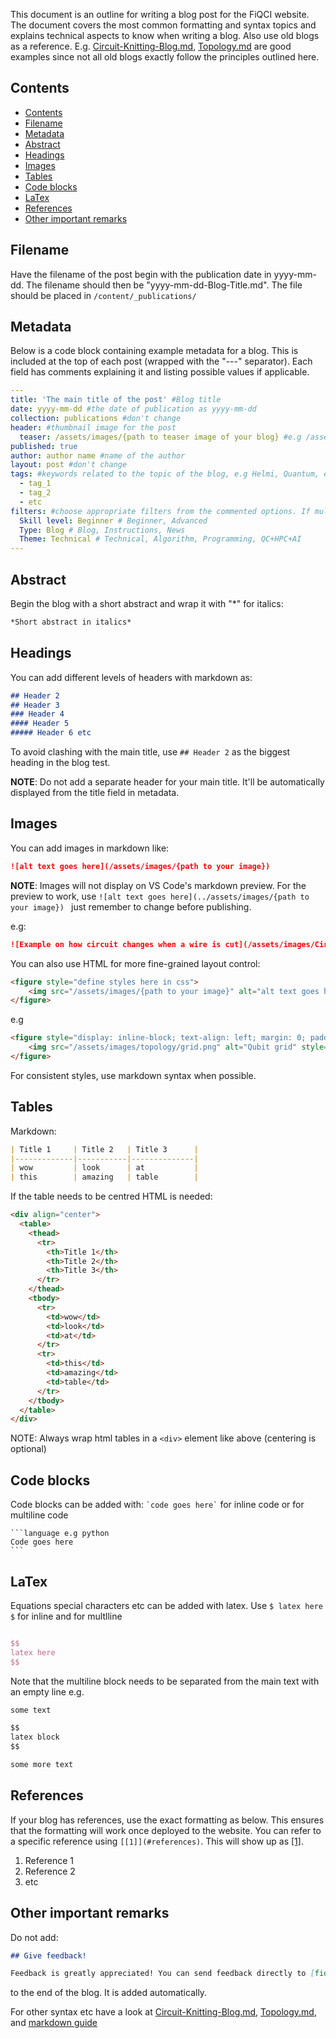 This document is an outline for writing a blog post for the FiQCI website. The document covers the most common
formatting and syntax topics and explains technical aspects to know when writing a blog. Also use old blogs as a reference.
E.g. [Circuit-Knitting-Blog.md](../content/_publications/2024-08-27-Circuit-Knitting-Blog.md),
[Topology.md](../content/_publications/2024-08-29-Topology.md) are good examples since not all old blogs exactly follow the principles
outlined here.

## Contents

- [Contents](#contents)
- [Filename](#filename)
- [Metadata](#metadata)
- [Abstract](#abstract)
- [Headings](#headings)
- [Images](#images)
- [Tables](#tables)
- [Code blocks](#code-blocks)
- [LaTex](#latex)
- [References](#references)
- [Other important remarks](#other-important-remarks)

## Filename

Have the filename of the post begin with the publication date in yyyy-mm-dd. The filename should then be
"yyyy-mm-dd-Blog-Title.md". The file should be placed in `/content/_publications/`

## Metadata

Below is a code block containing example metadata for a blog. This is included at the top of each post
(wrapped with the "---" separator). Each field has comments explaining it and listing possible values if applicable.

```yml
---
title: 'The main title of the post' #Blog title
date: yyyy-mm-dd #the date of publication as yyyy-mm-dd
collection: publications #don't change
header: #thumbnail image for the post
  teaser: /assets/images/{path to teaser image of your blog} #e.g /assets/images/topology/thumbnail.png
published: true
author: author name #name of the author
layout: post #don't change
tags: #keywords related to the topic of the blog, e.g Helmi, Quantum, etc
  - tag_1
  - tag_2
  - etc
filters: #choose appropriate filters from the commented options. If multiple separate with a comma
  Skill level: Beginner # Beginner, Advanced
  Type: Blog # Blog, Instructions, News
  Theme: Technical # Technical, Algorithm, Programming, QC+HPC+AI
---
```

## Abstract
Begin the blog with a short abstract and wrap it with "*" for italics:
```markdown
*Short abstract in italics*
```

## Headings

You can add different levels of headers with markdown as:
```markdown
## Header 2
## Header 3
### Header 4
#### Header 5
##### Header 6 etc
```

To avoid clashing with the main title, use `## Header 2` as the biggest heading in the blog test.

**NOTE**: Do not add a separate header for your main title. It'll be automatically displayed from the title field in metadata.

## Images

You can add images in markdown like:
```markdown
![alt text goes here](/assets/images/{path to your image}) 
```

**NOTE**: Images will not display on VS Code's markdown preview. For the preview to work, use 
`![alt text goes here](../assets/images/{path to your image}) ` just remember to change before publishing.

e.g: 
```markdown
![Example on how circuit changes when a wire is cut](/assets/images/Circuit-Knitting-Blog/circuit-knitting-general-example.png)
```

You can also use HTML for more fine-grained layout control:
```html
<figure style="define styles here in css">
    <img src="/assets/images/{path to your image}" alt="alt text goes here" style="more css">
</figure>
```


e.g
```html
<figure style="display: inline-block; text-align: left; margin: 0; padding: 0;">
    <img src="/assets/images/topology/grid.png" alt="Qubit grid" style="width: 70%">
</figure>
```

For consistent styles, use markdown syntax when possible.

## Tables

Markdown:
```markdown
| Title 1     | Title 2   | Title 3      |
|-------------|-----------|--------------|
| wow         | look      | at           |
| this        | amazing   | table        |
```

If the table needs to be centred HTML is needed:
```html
<div align="center">
  <table>
    <thead>
      <tr>
        <th>Title 1</th>
        <th>Title 2</th>
        <th>Title 3</th>
      </tr>
    </thead>
    <tbody>
      <tr>
        <td>wow</td>
        <td>look</td>
        <td>at</td>
      </tr>
      <tr>
        <td>this</td>
        <td>amazing</td>
        <td>table</td>
      </tr>
    </tbody>
  </table>
</div>
```

NOTE: Always wrap html tables in a `<div>` element like above (centering is optional)

## Code blocks

Code blocks can be added with: `` `code goes here` `` for inline code or for multiline code
````
```language e.g python
Code goes here
```
````

## LaTex

Equations special characters etc can be added with latex. Use `$ latex here $` for inline and for multlline
```latex

$$ 
latex here 
$$

```

Note that the multiline block needs to be separated from the main text with an empty line e.g.
```markdown
some text

$$
latex block
$$

some more text
```

## References

If your blog has references, use the exact formatting as below. This ensures that the formatting will
work once deployed to the website. You can refer to a specific reference using `[[1]](#references)`.
This will show up as [[1]](#references).

1. Reference 1
2. Reference 2
3. etc

## Other important remarks

Do not add:

```markdown
## Give feedback!

Feedback is greatly appreciated! You can send feedback directly to [fiqci-feedback@postit.csc.fi](mailto:fiqci-feedback@postit.csc.fi).
```

to the end of the blog. It is added automatically.

For other syntax etc have a look at [Circuit-Knitting-Blog.md](content/_publications/2024-08-27-Circuit-Knitting-Blog.md),
[Topology.md](content/_publications/2024-08-29-Topology.md), and [markdown guide](https://www.markdownguide.org/basic-syntax/)
